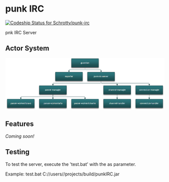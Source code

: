 # punk IRC
[ ![Codeship Status for Schrotty/punk-irc](https://app.codeship.com/projects/f00ccd50-d495-0135-ca4a-26fb29ed09db/status?branch=master)](https://app.codeship.com/projects/263055)

pnk IRC Server

## Actor System
![alt text](https://github.com/Schrotty/punk-irc/blob/master/actor-system.png)

## Features
_Coming soon!_

## Testing
To test the server, execute the 'test.bat' with the <path-to-jar-file> as parameter.

Example: test.bat C://users/<user>/projects/build/punkIRC.jar 
